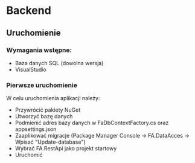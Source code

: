 # Backend

## Uruchomienie

### Wymagania wstępne:
* Baza danych SQL (dowolna wersja)
* VisualStudio 

### Pierwsze uruchomienie
W celu uruchomienia aplikacji należy:
* Przywrócić pakiety NuGet
* Utworzyć bazę danych
* Podmienić adres bazy danych w FaDbContextFactory.cs oraz appsettings.json
* Zaaplikować migracje (Package Manager Console -> FA.DataAcces -> Wpisać "Update-database")
* Wybrać FA.RestApi jako projekt startowy
* Uruchomić
